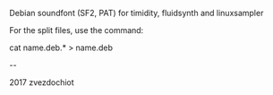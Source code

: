 Debian soundfont (SF2, PAT) for timidity, fluidsynth and linuxsampler

For the split files, use the command:

 cat name.deb.* > name.deb

--

2017 zvezdochiot
